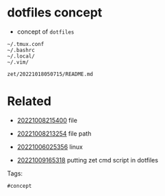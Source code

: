 # dotfiles concept

- concept of `dotfiles`

```
~/.tmux.conf
~/.bashrc
~/.local/
~/.vim/
```

` zet/20221018050715/README.md `

# Related

- [20221008215400](/zet/20221008215400/README.md) file

- [20221008213254](/zet/20221008213254/README.md) file path

- [20221006025356](/zet/20221006025356/README.md) linux

- [20221009165318](/zet/20221009165318/README.md) putting zet cmd script in dotfiles

Tags:

    #concept
